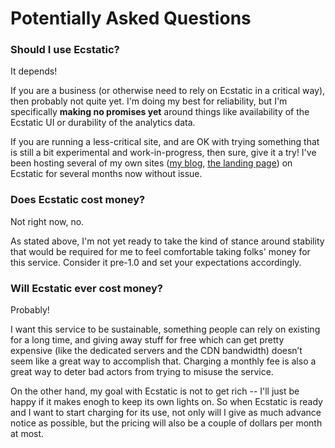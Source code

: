 # Potentially Asked Questions

### Should I use Ecstatic?

It depends!

If you are a business (or otherwise need to rely on Ecstatic in a critical way), then probably not quite yet. I'm doing my best for reliability, but I'm specifically **making no promises yet** around things like availability of the Ecstatic UI or durability of the analytics data.

If you are running a less-critical site, and are OK with trying something that is still a bit experimental and work-in-progress, then sure, give it a try! I've been hosting several of my own sites ([my blog](https://www.willett.io/), [the landing page](https://www.ecstaticsites.org/)) on Ecstatic for several months now without issue.

### Does Ecstatic cost money?

Not right now, no.

As stated above, I'm not yet ready to take the kind of stance around stability that would be required for me to feel comfortable taking folks' money for this service. Consider it pre-1.0 and set your expectations accordingly.

### Will Ecstatic ever cost money?

Probably!

I want this service to be sustainable, something people can rely on existing for a long time, and giving away stuff for free which can get pretty expensive (like the dedicated servers and the CDN bandwidth) doesn’t seem like a great way to accomplish that. Charging a monthly fee is also a great way to deter bad actors from trying to misuse the service.

On the other hand, my goal with Ecstatic is not to get rich -- I'll just be happy if it makes enogh to keep its own lights on. So when Ecstatic is ready and I want to start charging for its use, not only will I give as much advance notice as possible, but the pricing will also be a couple of dollars per month at most.
